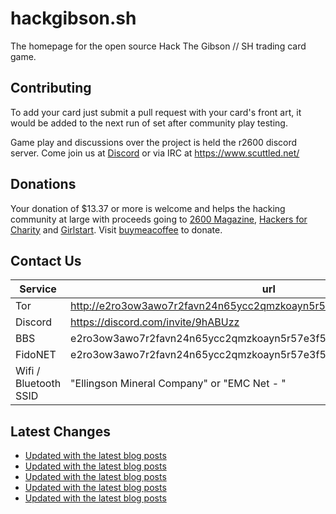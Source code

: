 # hackgibson.sh
The homepage for the open source Hack The Gibson // SH trading card game.


## Contributing

To add your card just submit a pull request with your card's front art, it would be added to the next run of set after community play testing.

Game play and discussions over the project is held the r2600 discord server. Come join us at [Discord](https://discord.com/invite/9hABUzz) or via IRC at https://www.scuttled.net/


## Donations

Your donation of $13.37 or more is welcome and helps the hacking community at large with proceeds going to [2600 Magazine](https://2600.com/), [Hackers for Charity](https://hackersforcharity.org) and [Girlstart](https://girlstart.org).  Visit [buymeacoffee](https://www.buymeacoffee.com/hackgibson.sh) to donate.


## Contact Us

Service | url
-|-
Tor | http://e2ro3ow3awo7r2favn24n65ycc2qmzkoayn5r57e3f56nvjwdcgg32ad.onion
Discord | https://discord.com/invite/9hABUzz
BBS | e2ro3ow3awo7r2favn24n65ycc2qmzkoayn5r57e3f56nvjwdcgg32ad.onion:23
FidoNET | e2ro3ow3awo7r2favn24n65ycc2qmzkoayn5r57e3f56nvjwdcgg32ad.onion:24554
Wifi / Bluetooth SSID | "Ellingson Mineral Company" or "EMC Net - <fidonet address>"

## Latest Changes
<!-- BLOG-POST-LIST:START -->
- [Updated with the latest blog posts](https://github.com/DFW2600/hackgibson.sh/commit/fd2315c2eef8003b9f10e80024311a7e81832a4b)
- [Updated with the latest blog posts](https://github.com/DFW2600/hackgibson.sh/commit/014e83c6b56735041a06bd12c66efb3071820891)
- [Updated with the latest blog posts](https://github.com/DFW2600/hackgibson.sh/commit/4072e9c583a24c1e0ae7208eb4d6dc0fb2963640)
- [Updated with the latest blog posts](https://github.com/DFW2600/hackgibson.sh/commit/86cc3aee7b6c5cd17c0963cb476141bbabcd09ce)
- [Updated with the latest blog posts](https://github.com/DFW2600/hackgibson.sh/commit/d406d2ba3dabd668965c37e6fd53c458263c18f6)
<!-- BLOG-POST-LIST:END -->
